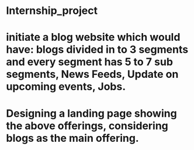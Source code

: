 # Internship_project
# initiate a blog website which would have: blogs divided in to 3 segments and every segment has 5 to 7 sub segments, News Feeds, Update on upcoming events, Jobs.
# Designing a landing page showing the above offerings, considering blogs as the main offering.
